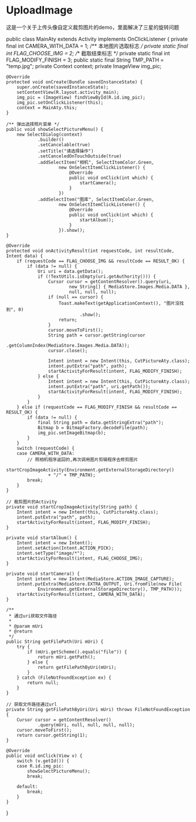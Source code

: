 # UploadImage
这是一个关于上传头像自定义裁剪图片的demo，里面解决了三星的旋转问题

public class MainAty extends Activity implements OnClickListener {
	private final int CAMERA_WITH_DATA = 1;
	/** 本地图片选取标志 */
	private static final int FLAG_CHOOSE_IMG = 2;
	/** 截取结束标志 */
	private static final int FLAG_MODIFY_FINISH = 3;
	public static final String TMP_PATH = "temp.jpg";
	private Context context;
	private ImageView img_pic;

	@Override
	protected void onCreate(Bundle savedInstanceState) {
		super.onCreate(savedInstanceState);
		setContentView(R.layout.activity_main);
		img_pic = (ImageView) findViewById(R.id.img_pic);
		img_pic.setOnClickListener(this);
		context = MainAty.this;
	}

	/** 弹出选择照片菜单 */
	public void showSelectPictureMenu() {
		new SelectDialog(context)
				.builder()
				.setCancelable(true)
				.setTitle("请选择操作")
				.setCanceledOnTouchOutside(true)
				.addSelectItem("相机", SelectItemColor.Green,
						new OnSelectItemClickListener() {
							@Override
							public void onClick(int which) {
								startCamera();
							}
						})
				.addSelectItem("图库", SelectItemColor.Green,
						new OnSelectItemClickListener() {
							@Override
							public void onClick(int which) {
								startAlbum();
							}
						}).show();
	}

	@Override
	protected void onActivityResult(int requestCode, int resultCode, Intent data) {
		if (requestCode == FLAG_CHOOSE_IMG && resultCode == RESULT_OK) {
			if (data != null) {
				Uri uri = data.getData();
				if (!TextUtils.isEmpty(uri.getAuthority())) {
					Cursor cursor = getContentResolver().query(uri,
							new String[] { MediaStore.Images.Media.DATA },
							null, null, null);
					if (null == cursor) {
						Toast.makeText(getApplicationContext(), "图片没找到", 0)
								.show();
						return;
					}
					cursor.moveToFirst();
					String path = cursor.getString(cursor
							.getColumnIndex(MediaStore.Images.Media.DATA));
					cursor.close();

					Intent intent = new Intent(this, CutPictureAty.class);
					intent.putExtra("path", path);
					startActivityForResult(intent, FLAG_MODIFY_FINISH);
				} else {
					Intent intent = new Intent(this, CutPictureAty.class);
					intent.putExtra("path", uri.getPath());
					startActivityForResult(intent, FLAG_MODIFY_FINISH);
				}
			}
		} else if (requestCode == FLAG_MODIFY_FINISH && resultCode == RESULT_OK) {
			if (data != null) {
				final String path = data.getStringExtra("path");
				Bitmap b = BitmapFactory.decodeFile(path);
				img_pic.setImageBitmap(b);
			}
		}
		switch (requestCode) {
		case CAMERA_WITH_DATA:
			// 照相机程序返回的,再次调用图片剪辑程序去修剪图片
			startCropImageActivity(Environment.getExternalStorageDirectory()
					+ "/" + TMP_PATH);
			break;
		}
	}

	// 裁剪图片的Activity
	private void startCropImageActivity(String path) {
		Intent intent = new Intent(this, CutPictureAty.class);
		intent.putExtra("path", path);
		startActivityForResult(intent, FLAG_MODIFY_FINISH);
	}

	private void startAlbum() {
		Intent intent = new Intent();
		intent.setAction(Intent.ACTION_PICK);
		intent.setType("image/*");
		startActivityForResult(intent, FLAG_CHOOSE_IMG);
	}

	private void startCamera() {
		Intent intent = new Intent(MediaStore.ACTION_IMAGE_CAPTURE);
		intent.putExtra(MediaStore.EXTRA_OUTPUT, Uri.fromFile(new File(
				Environment.getExternalStorageDirectory(), TMP_PATH)));
		startActivityForResult(intent, CAMERA_WITH_DATA);
	}

	/**
	 * 通过uri获取文件路径
	 * 
	 * @param mUri
	 * @return
	 */
	public String getFilePath(Uri mUri) {
		try {
			if (mUri.getScheme().equals("file")) {
				return mUri.getPath();
			} else {
				return getFilePathByUri(mUri);
			}
		} catch (FileNotFoundException ex) {
			return null;
		}
	}

	// 获取文件路径通过url
	private String getFilePathByUri(Uri mUri) throws FileNotFoundException {
		Cursor cursor = getContentResolver()
				.query(mUri, null, null, null, null);
		cursor.moveToFirst();
		return cursor.getString(1);
	}

	@Override
	public void onClick(View v) {
		switch (v.getId()) {
		case R.id.img_pic:
			showSelectPictureMenu();
			break;

		default:
			break;
		}
	}

}

